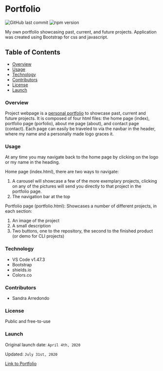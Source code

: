 # Portfolio

![GitHub last commit](https://img.shields.io/github/last-commit/salpharre/Bootstrap-Portfolio) ![npm version](https://badge.fury.io/js/inquirer.svg)

My own portfolio showcasing past, current, and future projects. Application was created using Bootstrap for css and javascript. 

## Table of Contents

* [Overview](#overview)
* [Usage](#usage)
* [Technology](#technology)
* [Contributors](#contributors)
* [License](#license)
* [Launch](#launch)

### Overview

Project webpage is a [personal portfolio](https://salpharre.github.io/Bootstrap-Portfolio/) to showcase past, current and future projects. It is composed of four html files: the home page (index), portfolio page (porfolio), about me page (about), and contact page (contact). Each page can easily be traveled to via the navbar in the header, where my name and a personally made logo graces it.

### Usage

At any time you may navigate back to the home page by clicking on the logo or my name in the heading.

Home page (index.html), there are two ways to navigate:
1. A carousel will showcase a few of the more exemplary projects, clicking on any of the pictures will send you directly to that project in the portfolio page.
2. The navigation bar at the top

Portfolio page (portfolio.html):
Showcases a number of different projects, in each section:
1. An image of the project
2. A small description
3. Two buttons, one to the repository, the second to the finished product (or demo for CLI projects)



### Technology

* VS Code v1.47.3
* Bootstrap
* shields.io
* Colors.co 

### Contributors

* Sandra Arredondo

### License

Public and free-to-use

### Launch

Original launch date: `April 4th, 2020`

Updated: `July 31st, 2020`

[Link to Portfolio](https://salpharre.github.io/Bootstrap-Portfolio/)
 